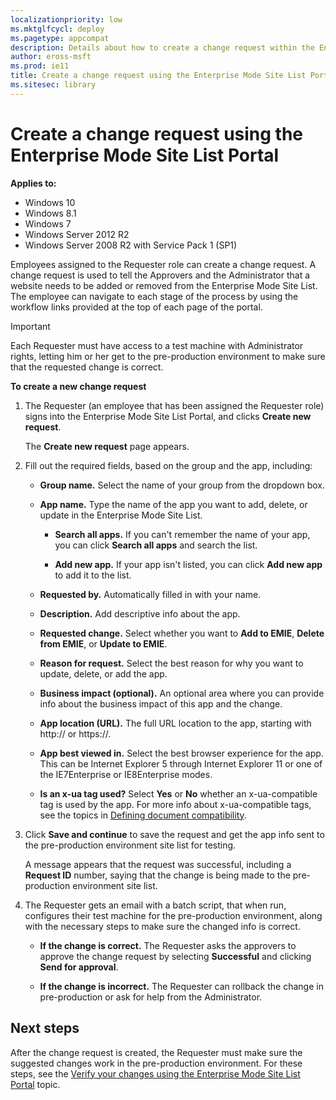 ```yaml
---
localizationpriority: low
ms.mktglfcycl: deploy
ms.pagetype: appcompat
description: Details about how to create a change request within the Enterprise Mode Site List Portal.
author: eross-msft
ms.prod: ie11
title: Create a change request using the Enterprise Mode Site List Portal (Internet Explorer 11 for IT Pros)
ms.sitesec: library
---
```


# Create a change request using the Enterprise Mode Site List Portal

**Applies to:**

-   Windows 10
-   Windows 8.1
-   Windows 7
-   Windows Server 2012 R2
-   Windows Server 2008 R2 with Service Pack 1 (SP1)

Employees assigned to the Requester role can create a change request. A change request is used to tell the Approvers and the Administrator that a website needs to be added or removed from the Enterprise Mode Site List. The employee can navigate to each stage of the process by using the workflow links provided at the top of each page of the portal.

>[!Important]
>Each Requester must have access to a test machine with Administrator rights, letting him or her get to the pre-production environment to make sure that the requested change is correct. 

**To create a new change request**
1. The Requester (an employee that has been assigned the Requester role) signs into the Enterprise Mode Site List Portal, and clicks **Create new request**.

   The **Create new request** page appears.

2. Fill out the required fields, based on the group and the app, including:

    - **Group name.** Select the name of your group from the dropdown box.
    
    - **App name.** Type the name of the app you want to add, delete, or update in the Enterprise Mode Site List.

        - **Search all apps.** If you can't remember the name of your app, you can click **Search all apps** and search the list.

        - **Add new app.** If your app isn't listed, you can click **Add new app** to add it to the list.

    - **Requested by.** Automatically filled in with your name.

    - **Description.** Add descriptive info about the app.

    - **Requested change.** Select whether you want to **Add to EMIE**, **Delete from EMIE**, or **Update to EMIE**.

    - **Reason for request.** Select the best reason for why you want to update, delete, or add the app.

    - **Business impact (optional).** An optional area where you can provide info about the business impact of this app and the change.

    - **App location (URL).** The full URL location to the app, starting with http:// or https://.

    - **App best viewed in.** Select the best browser experience for the app. This can be Internet Explorer 5 through Internet Explorer 11 or one of the IE7Enterprise or IE8Enterprise modes.

    - **Is an x-ua tag used?** Select **Yes** or **No** whether an x-ua-compatible tag is used by the app. For more info about x-ua-compatible tags, see the topics in [Defining document compatibility](https://msdn.microsoft.com/en-us/library/cc288325(v=vs.85).aspx).
    
4. Click **Save and continue** to save the request and get the app info sent to the pre-production environment site list for testing.
    
    A message appears that the request was successful, including a **Request ID** number, saying that the change is being made to the pre-production environment site list.

5. The Requester gets an email with a batch script, that when run, configures their test machine for the pre-production environment, along with the necessary steps to make sure the changed info is correct.

    - **If the change is correct.** The Requester asks the approvers to approve the change request by selecting **Successful** and clicking **Send for approval**.
        
    - **If the change is incorrect.** The Requester can rollback the change in pre-production or ask for help from the Administrator.

## Next steps
After the change request is created, the Requester must make sure the suggested changes work in the pre-production environment. For these steps, see the [Verify your changes using the Enterprise Mode Site List Portal](verify-changes-preprod-enterprise-mode-portal.md) topic.